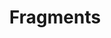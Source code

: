 ---
layout: default
title: Fragments
grand_parent: App architecture
nav_order: 5
parent: App navigation
has_children: true
---
